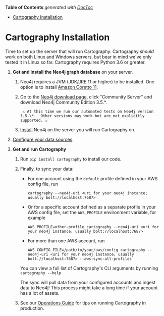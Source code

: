 <!-- START doctoc generated TOC please keep comment here to allow auto update -->
<!-- DON'T EDIT THIS SECTION, INSTEAD RE-RUN doctoc TO UPDATE -->
**Table of Contents**  *generated with [DocToc](https://github.com/thlorenz/doctoc)*

- [Cartography Installation](#cartography-installation)

<!-- END doctoc generated TOC please keep comment here to allow auto update -->

# Cartography Installation

Time to set up the server that will run Cartography.  Cartography _should_ work on both Linux and Windows servers, but bear in mind we've only tested it in Linux so far.  Cartography requires Python 3.6 or greater.

1. **Get and install the Neo4j graph database** on your server.
	1. Neo4j requires a JVM (JDK/JRE 11 or higher) to be installed. One option is to install [Amazon Coretto 11](https://docs.aws.amazon.com/corretto/latest/corretto-11-ug/what-is-corretto-11.html).

	1. Go to the [Neo4j download page](https://neo4j.com/download-center/#releases), click "Community Server" and download Neo4j Community Edition 3.5.\*.

			⚠️ At this time we run our automated tests on Neo4j version 3.5.\*.  Other versions may work but are not explicitly supported. ⚠️

	1. [Install](https://neo4j.com/docs/operations-manual/current/installation/) Neo4j on the server you will run Cartography on.


1. [Configure your data sources](config).

1. **Get and run Cartography**

	1. Run `pip install cartography` to install our code.

	1. Finally, to sync your data:

		- For one account using the `default` profile defined in your AWS config file, run

			```
			cartography --neo4j-uri <uri for your neo4j instance; usually bolt://localhost:7687>
			```

		- Or for a specific account defined as a separate profile in your AWS config file, set the `AWS_PROFILE` environment variable, for example

			```
			AWS_PROFILE=other-profile cartography --neo4j-uri <uri for your neo4j instance; usually bolt://localhost:7687>
			```

		- For more than one AWS account, run

			```
			AWS_CONFIG_FILE=/path/to/your/aws/config cartography --neo4j-uri <uri for your neo4j instance; usually bolt://localhost:7687> --aws-sync-all-profiles
			```

	    You can view a full list of Cartography's CLI arguments by running `cartography --help`

		The sync will pull data from your configured accounts and ingest data to Neo4j!  This process might take a long time if your account has a lot of assets.
	
	1. See our [Operations Guide](ops.md) for tips on running Cartography in production.
